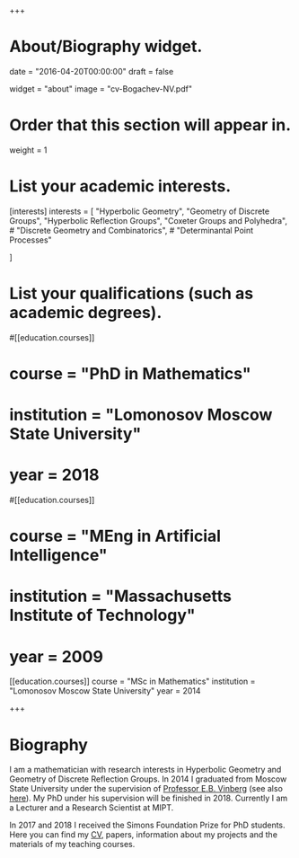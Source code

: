 +++
# About/Biography widget.

date = "2016-04-20T00:00:00"
draft = false

widget = "about"
image = "cv-Bogachev-NV.pdf"


# Order that this section will appear in.
weight = 1

# List your academic interests.
[interests]
  interests = [
    "Hyperbolic Geometry",
    "Geometry of Discrete Groups",
    "Hyperbolic Reflection Groups",
    "Coxeter Groups and Polyhedra",
    # "Discrete Geometry and Combinatorics",
    # "Determinantal Point Processes"

  ]


# List your qualifications (such as academic degrees).
#[[education.courses]]
#  course = "PhD in Mathematics"
#  institution = "Lomonosov Moscow State University"
#  year = 2018

#[[education.courses]]
#  course = "MEng in Artificial Intelligence"
#  institution = "Massachusetts Institute of Technology"
#  year = 2009

[[education.courses]]
  course = "MSc in Mathematics"
  institution = "Lomonosov Moscow State University"
  year = 2014
 
+++

# Biography

I am a mathematician with research interests in Hyperbolic Geometry and Geometry of Discrete Reflection Groups. In 2014 I graduated from Moscow State University under the supervision of [Professor E.B. Vinberg](http://halgebra.math.msu.su/wiki/doku.php/staff:vinberg:english) (see also [here](http://www.ams.org/distribution/mmj/vol8-4-2008/vinberg-birthday.html)). My PhD under his supervision will be finished in 2018. Currently I am a Lecturer and a Research Scientist at MIPT. 

In 2017 and 2018 I received the Simons Foundation Prize for PhD students. Here you can find my [CV](pdf/cv-Bogachev-NV.pdf), papers, information about my projects and the materials of my teaching courses.


